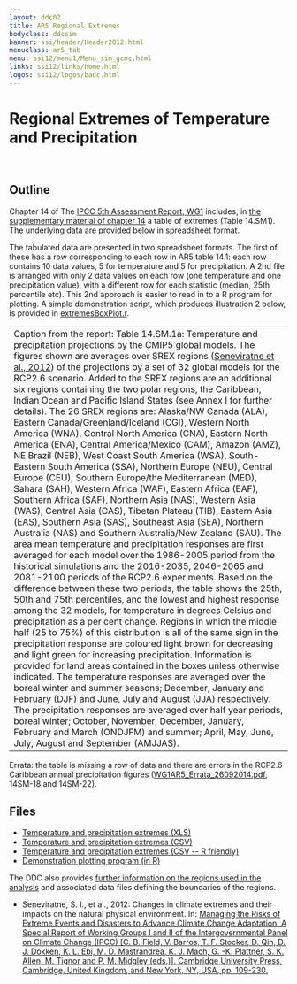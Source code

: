 ```yaml
---
layout: ddc02
title: AR5 Regional Extremes
bodyclass: ddcsim
banner: ssi/header/Header2012.html
menuclass: ar5_tab
menu: ssi12/menu1/Menu_sim_gcmc.html
links: ssi12/links/home.html
logos: ssi12/logos/badc.html
---
```

<h1>Regional Extremes of Temperature and Precipitation</h1>

<br/>

<h2>Outline</h2>

<p>
Chapter 14 of
The <a href="http://www.ipcc.ch/report/ar5/wg1/">IPCC 5th Assessment Report, WG1</a> includes, in <a href="http://www.climatechange2013.org/images/report/WG1AR5_Ch14SM_FINAL.pdf">the supplementary material of chapter 14</a> a table of extremes (Table 14.SM1). The underlying data are provided below in spreadsheet format. 
</p>
<p>
The tabulated data are presented in two spreadsheet formats. The first of these has a row corresponding to each row in AR5 table 14.1: each row contains 10 data values, 5 for temperature and 5 for precipitation. A 2nd file is arranged with only 2 data values on each row (one temperature and one precipitation value), with a different row for each statistic (median, 25th percentile etc). This 2nd approach is easier to read in to a R program for plotting. A simple demonstration script, which produces illustration 2 below, is provided in <a href="/documents/ar5/extremes/extremesBoxPlot.r">extremesBoxPlot.r</a>.
</p>

<table class="figure">
<tr><td>
Caption from the report: Table 14.SM.1a: Temperature and precipitation projections by the CMIP5 global models.
The figures shown are averages over SREX regions (<a href="#seneviratne2012">Seneviratne et al., 2012</a>) of the projections by a set of 32 global models for the RCP2.6 scenario. Added to the SREX regions are an additional six regions containing the two polar regions, the Caribbean, Indian Ocean and Pacific Island States (see Annex I for further details).
The 26 SREX regions are: Alaska/NW Canada (ALA), Eastern Canada/Greenland/Iceland (CGI), Western North America (WNA), Central North America (CNA), Eastern North America (ENA), Central America/Mexico (CAM), Amazon (AMZ), NE Brazil (NEB), West Coast South America (WSA), South- Eastern South America (SSA), Northern Europe (NEU), Central Europe (CEU), Southern Europe/the Mediterranean (MED), Sahara (SAH), Western Africa (WAF), Eastern Africa (EAF), Southern Africa (SAF), Northern Asia (NAS), Western Asia (WAS), Central Asia (CAS), Tibetan Plateau (TIB), Eastern Asia (EAS), Southern Asia (SAS), Southeast Asia (SEA), Northern Australia (NAS) and Southern Australia/New Zealand (SAU). The area mean temperature and precipitation responses are first averaged for each model over the 1986-2005 period from the historical simulations and the 2016-2035, 2046-2065 and 2081-2100 periods of the RCP2.6 experiments.
Based on the difference between these two periods, the table shows the 25th, 50th and 75th percentiles, and the lowest and highest response among the 32 models, for temperature in degrees Celsius and precipitation as a per cent change. Regions in which the middle half (25 to 75%) of this distribution is all of the same sign in the precipitation response are coloured light brown for decreasing and light green for increasing precipitation. Information is provided for land areas contained in the boxes unless otherwise indicated. The temperature responses are averaged over the boreal winter and summer seasons; December, January and February (DJF) and June, July and August (JJA) respectively. The precipitation responses are averaged over half year periods, boreal winter; October, November, December, January, February and March (ONDJFM) and summer; April, May, June, July, August and September (AMJJAS).
</td></tr>
</table>

<!--
<table class="figure">
 <tr> <td align="center">
<img width="800" align="middle" src="/figures/ar5_extremes_median_precip.jpg" alt="Plot of median precipitation"/>
 </td></tr>
<tr> <td width="800" align="center">
 <p style="margin-left:8%;margin-right:8%;">
 Figure 1: Illustration produced by <a href="/documents/ar5/extremes/extremesBoxPlot.r">extremesBoxPlot.r</a>, showing spreads of median precipitation across the multimodel ensemble.
 </p>
 </td></tr>
 </table>
-->


<p>
Errata: the table is missing a row of data and there are errors in the RCP2.6 Caribbean annual precipitation figures
(<a href="http://www.climatechange2013.org/images/report/WG1AR5_Errata_26092014.pdf">WG1AR5_Errata_26092014.pdf</a>, 14SM-18 and 14SM-22).
</p>

<h2>Files</h2>
<ul>
<li><a href="/documents/ar5/extremes/ch14Extremes.xls">Temperature and precipitation extremes (XLS)</a></li>
<li><a href="/documents/ar5/extremes/ch14Extremes.csv">Temperature and precipitation extremes (CSV)</a></li>
<li><a href="/documents/ar5/extremes/ch14ExtremesR.csv">Temperature and precipitation extremes (CSV -- R friendly)</a></li>
<li><a href="/documents/ar5/extremes/extremesBoxPlot.r">Demonstration plotting program (in R)</a></li>
</ul>

<p>The DDC also provides <a href="/guidelines/pages/ar5_regions.html">further information on the regions used in the analysis</a> and associated data files defining the boundaries of the regions.</p>
 
<ul>
<li><a name="seneviratne2012">Seneviratne, S. I., et al., 2012</a>: Changes in climate extremes and their impacts on the
natural physical environment. In:
<a class="IPCC" href="http://www.ipcc.ch/report/managing-the-risks-of-extreme-events-and-disasters-to-advance-climate-change-adaptation/">Managing the Risks of Extreme Events and
Disasters to Advance Climate Change Adaptation. A Special Report of Working
Groups I and II of the Intergovernmental Panel on Climate Change (IPCC) [C. B.
Field, V. Barros, T. F. Stocker, D. Qin, D. J. Dokken, K. L. Ebi, M. D. Mastrandrea, K. J.
Mach, G. -K. Plattner, S. K. Allen, M. Tignor and P. M. Midgley (eds.)]. Cambridge
University Press, Cambridge, United Kingdom, and New York, NY, USA, pp.
109-230. </a>
</li>
</ul>
